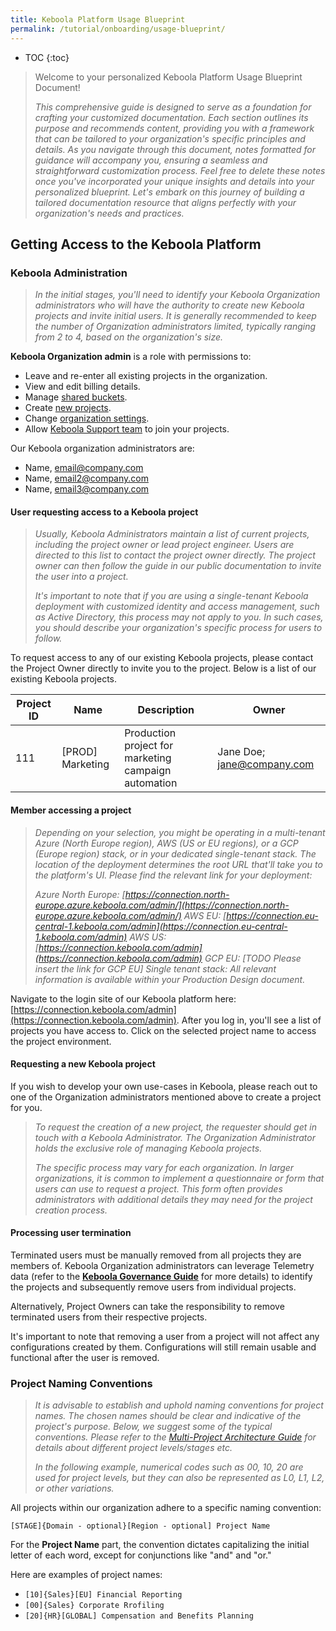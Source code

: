 ```yaml
---
title: Keboola Platform Usage Blueprint
permalink: /tutorial/onboarding/usage-blueprint/
---
```


* TOC
{:toc}

> Welcome to your personalized Keboola Platform Usage Blueprint Document! 
> 
> *This comprehensive guide is designed to serve as a foundation for crafting your customized documentation. 
> Each section outlines its purpose and recommends content, providing you with a framework that can be tailored to your organization's specific principles
> and details. As you navigate through this document, notes formatted for guidance will accompany you, ensuring a seamless and
> straightforward customization process. Feel free to delete these notes once you've incorporated your unique insights and details into your personalized
> blueprint. Let's embark on this journey of building a tailored documentation resource that aligns perfectly with your organization's needs and practices.*

## Getting Access to the Keboola Platform 
### Keboola Administration
> *In the initial stages, you'll need to identify your Keboola Organization administrators who will have the authority to create new Keboola projects
> and invite initial users. It is generally recommended to keep the number of Organization administrators limited, typically ranging from 2 to 4,
> based on the organization's size.*

**Keboola Organization admin** is a role with permissions to:
- Leave and re-enter all existing projects in the organization.
- View and edit billing details.
- Manage [shared buckets](/catalog/#sharing-types).
- Create [new projects](/management/organization/#manage-projects).
- Change [organization settings](/management/organization/#organization-settings).
- Allow [Keboola Support team](/management/support/#require-approval-for-support-access) to join your projects.

Our Keboola organization administrators are:
- Name, [email@company.com](email@company.com)
- Name, [email2@company.com](email2@company.com)
- Name, [email3@company.com](email3@company.com)

#### User requesting access to a Keboola project
> *Usually, Keboola Administrators maintain a list of current projects, including the project owner or lead project engineer.
> Users are directed to this list to contact the project owner directly. The project owner can then follow the guide in our public documentation
> to invite the user into a project.*
>
> *It's important to note that if you are using a single-tenant Keboola deployment with customized identity and access management, such as Active Directory,
> this process may not apply to you. In such cases, you should describe your organization's specific process for users to follow.*

To request access to any of our existing Keboola projects, please contact the Project Owner directly to invite you to the project. Below is a list of our existing Keboola projects.

| Project ID | Name | Description | Owner |
|---|---|---|---|
| 111 | [PROD] Marketing | Production project for marketing campaign automation | Jane Doe; jane@company.com |

#### Member accessing a project
> *Depending on your selection, you might be operating in a multi-tenant Azure (North Europe region), AWS (US or EU regions), or a GCP (Europe region) stack,
> or in your dedicated single-tenant stack. The location of the deployment determines the root URL that'll take you to the platform's UI.
> Please find the relevant link for your deployment:*
>
> *Azure North Europe: [https://connection.north-europe.azure.keboola.com/admin/](https://connection.north-europe.azure.keboola.com/admin/)
> AWS EU: [https://connection.eu-central-1.keboola.com/admin](https://connection.eu-central-1.keboola.com/admin)
> AWS US: [https://connection.keboola.com/admin](https://connection.keboola.com/admin)
> GCP EU: [TODO Please insert the link for GCP EU]
> Single tenant stack: All relevant information is available within your Production Design document.*

Navigate to the login site of our Keboola platform here: [https://connection.keboola.com/admin](https://connection.keboola.com/admin). 
After you log in, you'll see a list of projects you have access to. Click on the selected project name to access the project environment.

#### Requesting a new Keboola project
If you wish to develop your own use-cases in Keboola, please reach out to one of the Organization administrators mentioned above to create a project for you.

> *To request the creation of a new project, the requester should get in touch with a Keboola Administrator.
> The Organization Administrator holds the exclusive role of managing Keboola projects.*
>
> *The specific process may vary for each organization. In larger organizations, it is common to implement a questionnaire or form that users can use
> to request a project. This form often provides administrators with additional details they may need for the project creation process.*

#### Processing user termination
Terminated users must be manually removed from all projects they are members of. Keboola Organization administrators can leverage Telemetry data 
(refer to the [**Keboola Governance Guide**](/tutorial/onboarding/governance-guide/) for more details) to identify the projects and 
subsequently remove users from individual projects.

Alternatively, Project Owners can take the responsibility to remove terminated users from their respective projects.

It's important to note that removing a user from a project will not affect any configurations created by them. Configurations will still remain usable 
and functional after the user is removed.

### Project Naming Conventions
> *It is advisable to establish and uphold naming conventions for project names. The chosen names should be clear and indicative of the project's purpose.
> Below, we suggest some of the typical conventions. Please refer to the [Multi-Project Architecture Guide](/tutorial/onboarding/architecture-guide/)
> for details about different project levels/stages etc.*
>
> *In the following example, numerical codes such as 00, 10, 20 are used for project levels, but they can also be represented as L0, L1, L2, or other variations.*

All projects within our organization adhere to a specific naming convention:

`[STAGE]{Domain - optional}[Region - optional] Project Name`

For the **Project Name** part, the convention dictates capitalizing the initial letter of each word, except for conjunctions like "and" and "or."

Here are examples of project names:

- `[10]{Sales}[EU] Financial Reporting`
- `[00]{Sales} Corporate Rrofiling`
- `[20]{HR}[GLOBAL] Compensation and Benefits Planning`
